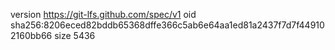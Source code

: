 version https://git-lfs.github.com/spec/v1
oid sha256:8206eced82bddb65368dffe366c5ab6e64aa1ed81a2437f7d7f449102160bb66
size 5436
